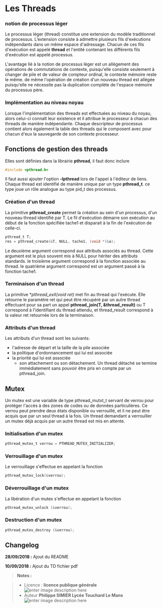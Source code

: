 ﻿# Les Threads

### notion de processus léger

Le processus léger (thread) constitue une extension du modèle traditionnel de processus. L’extension consiste à admettre plusieurs fils d'exécutions indépendants dans un même espace d'adressage. Chacun de ces fils d'exécution est appelé **thread** et l'entité contenant les différents fils d'exécution est appelé processus.

L'avantage lié à la notion de processus léger est un allègement des opérations de commutations de contexte, puisqu'elle consiste seulement à changer de pile et de valeur de compteur ordinal, le contexte mémoire reste le même. de même l'opération de création d'un nouveau thread est allégée puisqu'elle ne nécessite pas la duplication complète de l'espace mémoire du processus père.

### Implémentation au niveau noyau

Lorsque l'implémentation des threads est effectuées au niveau du noyau, alors celui-ci connaît leur existence et il attribue le processeur à chacun des threads de manière indépendante. Chaque descripteur de processus contient alors également la table des threads qui le composent avec pour chacun d'eux la sauvegarde de son contexte processeur.  

## Fonctions de gestion des threads

Elles sont définies dans la librairie **pthread**,  il faut donc inclure
```c
#include <pthread.h>
```
Il faut aussi ajouter l'option **-lpthread** lors de l'appel à l'éditeur de liens.
Chaque thread est identifié de manière unique par un type **pthread_t**. ce type joue un rôle analogue au type pid_t des processus.

### Création d'un thread
La primitive **pthread_create** permet la création  au sein d'un processus, d'un nouveau thread identifié par T. Le fil d'exécution démarre son exécution au début de la fonction spécifiée tache1 et disparait à la fin de l'exécution de celle-ci. 

```c
pthread_t T;
res = pthread_create(&T, NULL, tache1, (void *)&a);  
```
Le deuxième argument correspond aux attributs associés au thread. Cette argument est le plus souvent mis à NULL pour hériter des attributs standards. 
le troisième argument correspond à la fonction associée au thread.
le quatrième argument correspond est un argument passé à la fonction tache1.

### Terminaison d'un thread
La primitive **pthread_exit(void *ret)**  met fin au thread qui l'exécute. Elle retourne le paramètre ret qui peut être récupéré par un autre thread effectuant pour sa part un appel **pthread_join(T, &thread_result)**  ou T correspond à l'identifiant du thread attendu, et thread_result correspond à la valeur ret retournée lors de la terminaison.

### Attributs d'un thread
Les attributs d'un thread sont les suivants:
 - l'adresse de départ et la taille de la pile associée
 - la politique d'ordonnancement qui lui est associée
 - la priorité qui lui est associée
	 - son attachement ou son détachement. Un thread détaché se termine immédiatement sans pouvoir être pris en compte par un pthread_join.

## Mutex
Un mutex est une variable de type pthread_mutxt_t servant de verrou pour protéger l'accès à des zones de codes ou de données particulières. Ce verrou peut prendre deux états disponible ou verrouillé, et il ne peut être acquis que par un seul thread à la fois. Un thread demandant a verrouiller un mutex déjà acquis par un autre thread est mis en attente.
### Initialisation d'un mutex
```c
pthread_mutex_t verrou = PTHREAD_MUTEX_INITIALIZER; 
```
### Verrouillage d'un mutex
Le verrouillage s'effectue en appelant la fonction 
```c
pthread_mutex_lock(&verrou); 
```
###  Déverrouillage d'un mutex
La libération d'un mutex s'effectue en appelant la fonction
```c
pthread_mutex_unlock (&verrou);
```

### Destruction d'un mutex
```c
pthread_mutex_destroy (&verrou);
```

## Changelog

 **28/09/2018 :** Ajout du README 
 
 **10/09/2018 :** Ajout du TD fichier pdf
 
> **Notes :**


> - Licence : **licence publique générale** ![enter image description here](https://img.shields.io/badge/licence-GPL-green.svg)
> - Auteur **Philippe SIMIER Lycée Touchard Le Mans**
>  ![enter image description here](https://img.shields.io/badge/built-passing-green.svg)
<!-- TOOLBOX 

Génération des badges : https://shields.io/
Génération de ce fichier : https://stackedit.io/editor#



